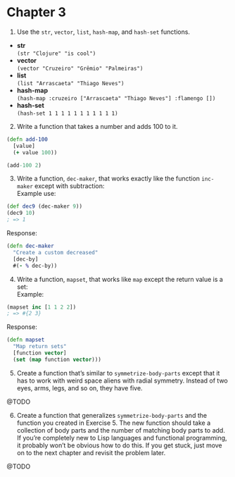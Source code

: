 # Chapter 3

 1. Use the  `str`,  `vector`,  `list`,  `hash-map`, and  `hash-set`  functions.  
 * **str**  
 `(str "Clojure" "is cool")`
 * **vector**  
 `(vector "Cruzeiro" "Grêmio" "Palmeiras")`
 * **list**  
 `(list "Arrascaeta" "Thiago Neves")`
 * **hash-map**  
 `(hash-map :cruzeiro ["Arrascaeta" "Thiago Neves"] :flamengo [])`
 * **hash-set**  
 `(hash-set 1 1 1 1 1 1 1 1 1 1 1)`
2. Write a function that takes a number and adds 100 to it.  
```clojure
(defn add-100
  [value]
  (+ value 100))

(add-100 2)
```
3. Write a function, `dec-maker`, that works exactly like the function `inc-maker`  except with subtraction:  
Example use:
```clojure
(def dec9 (dec-maker 9))
(dec9 10)
; => 1
```
Response:
```clojure
(defn dec-maker
  "Create a custom decreased"
  [dec-by]
  #(- % dec-by))
```
4. Write a function, `mapset`, that works like `map` except the return value is a set:  
Example:  
```clojure
(mapset inc [1 1 2 2])
; => #{2 3}
```
Response:
```clojure
(defn mapset
  "Map return sets"
  [function vector]
  (set (map function vector)))
```
5.  Create a function that’s similar to `symmetrize-body-parts` except that it has to work with weird space aliens with radial symmetry. Instead of two eyes, arms, legs, and so on, they have five.

@TODO

6.  Create a function that generalizes  `symmetrize-body-parts`  and the function you created in Exercise 5. The new function should take a  collection of body parts and the number of matching body parts to add. If you’re completely new to Lisp languages and functional programming, it probably won’t be obvious how to do this. If you get stuck, just move on to the next chapter and revisit the problem later.

@TODO
